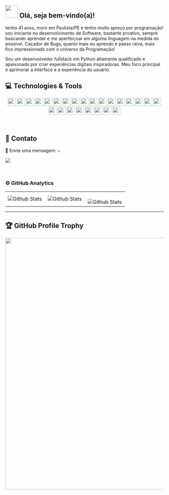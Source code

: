 <span>

## <img src="https://i.imgur.com/0hdZ65D.gif" width="40px"> Olá, seja bem-vindo(a)!</h2>

</span>
<p align="start">  
tenho 41 anos, moro em Paulista/PE e tenho muito apreço por programação! sou iniciante no desenvolvimento de Software, bastante proativo, sempre buscando aprender e me aperfeiçoar em alguma linguagem na medida do possível.
Caçador de Bugs, quanto mais eu aprendo e passo raiva, mais fico impressionado com o universo da Programação!
 
Sou um desenvolvedor fullstack em Python altamente qualificado e apaixonado por criar experiências digitais inspiradoras. Meu foco principal é aprimorar a interface e a experiência do usuário.

 </p>

## 💻 Technologies & Tools

<p align="center">
<img src="https://img.shields.io/badge/-Python-%23276DC3?style=flat-square&logo=Python&logoColor=ffdd54" height="25"/>
<img src="https://img.shields.io/badge/-Javascript-yellow?style=flat-square&logo=javascript&logoColor=black" height="25"/>
<img src="https://img.shields.io/badge/-Css3-%231572B6?style=flat-square&logo=Css3&logoColor=white" height="25"/>
<img src="https://img.shields.io/badge/-Blender-%23F5792A?style=flat-square&logo=Blender&logoColor=white" height="25"/> 
<img src="https://img.shields.io/badge/-Kotlin-black?style=flat-square&logo=Kotlin&logoColor=white" height="25"/>
<img src="https://img.shields.io/badge/-Sqlite-gray?style=flat-square&logo=Sqlite&logoColor=light_blue" height="25"/>
<img src="https://img.shields.io/badge/-Json-black?style=flat-square&logo=Json&logoColor=white" height="25"/>
<img src="https://img.shields.io/badge/-Html5-%23E34F26?style=flat-square&logo=Html5&logoColor=white" height="25"/>
<img src="https://img.shields.io/badge/-BootStrap-%238511FA?style=flat-square&logo=Bootstrap&logoColor=white" height="25"/>
<img src="https://img.shields.io/badge/-Jquery-%230769AD?style=flat-square&logo=Jquery&logoColor=white" height="25"/>
<img src="https://img.shields.io/badge/-Django-%23092E20?style=flat-square&logo=Django&logoColor=white" height="25"/>
<img src="https://img.shields.io/badge/-Xcode-%007ACC?style=flat-square&logo=Xcode&logoColor=white" height="25"/>
<img src="https://img.shields.io/badge/-Swift-orange?style=flat-square&logo=Swift&logoColor=white" height="25"/>
<img src="https://img.shields.io/badge/-Krita-purple?style=flat-square&logo=Krita&logoColor=white" height="25"/>
<img src="https://img.shields.io/badge/-Sass-gray?style=flat-square&logo=Sass&logoColor=blue" height="25"/>
<img src="https://img.shields.io/badge/-Gulp-%23CF4647?style=flat-square&logo=Gulp&logoColor=white" height="25"/>
<img src="https://img.shields.io/badge/-Less-black?style=flat-square&logo=Less&logoColor=white" height="25"/>
<img src="https://img.shields.io/badge/-Grunt-orange?style=flat-square&logo=Grunt&logoColor=white" height="25"/>
<img src="https://img.shields.io/badge/-Typecript-%23007ACC?style=flat-square&logo=typescript&logoColor=white" height="25"/>
<img src="https://img.shields.io/badge/-Vuejs-%23217346?style=flat-square&logo=Vuedotjs&logoColor=white" height="25"/>
<img src="https://img.shields.io/badge/-React-%2320232a?style=flat-square&logo=React&logoColor=white" height="25"/>
<img src="https://img.shields.io/badge/-Redux-%23593d88?style=flat-square&logo=Redux&logoColor=white" height="25"/>
<img src="https://img.shields.io/badge/-Cypress-%23217346?style=flat-square&logo=Cypress&logoColor=white" height="25"/>
<img src="https://img.shields.io/badge/-Docker-blue?style=flat-square&logo=Docker&logoColor=white" height="25"/>
<img src="https://img.shields.io/badge/-Vercel-%23000000?style=flat-square&logo=Vercel&logoColor=white" height="25"/>
 
</p>
<br>

## 💼 Contato
<p align="start">
  
  💌 Envie uma mensagem: ⤵️
  
</p>
<p align="start">  
  <a href="https://www.linkedin.com/in/rcouto/" alt="Linkedin">
  <img src="https://img.shields.io/badge/-Linkedin-0e76a8?style=flat-square&logo=Linkedin&logoColor=white&link=https://www.linkedin.com/in/rcouto/" /></a>
</p>

<br>

### ⚙️ GitHub Analytics

<table>
  <tr>
    <td>
      <img
        align="left"
        src="https://github-readme-stats.vercel.app/api?username=rcouto&theme=dark&hide_border=false&include_all_commits=true"
        alt="Github Stats"
      />
    </td>
    <td>
      <img
        align="left"
        src="https://github-readme-stats.vercel.app/api/top-langs/?username=rcouto&theme=dark&hide_border=false&include_all_commits=true&count_private=true&layout=compact"
        alt="Github Stats"
      />
    </td>
    <td>
      <br />
      <img
        align="left"
        src="https://github-readme-streak-stats.herokuapp.com/?user=rcouto&theme=dark&hide_border=false"
        alt="Github Stats"
      />
    </td>
  </tr>
</table>

--- 

## 🏆 GitHub Profile Trophy

<p align="center">
  <a
    href="https://github.com/ryo-ma/github-profile-trophy"
    title="repositório de troféus"
  >
    <img
      width="800"
      src="https://github-profile-trophy.vercel.app/?username=rcouto&column=8&theme=darkhub&no-frame=true&no-bg=true"
    />
  </a>
</p>
